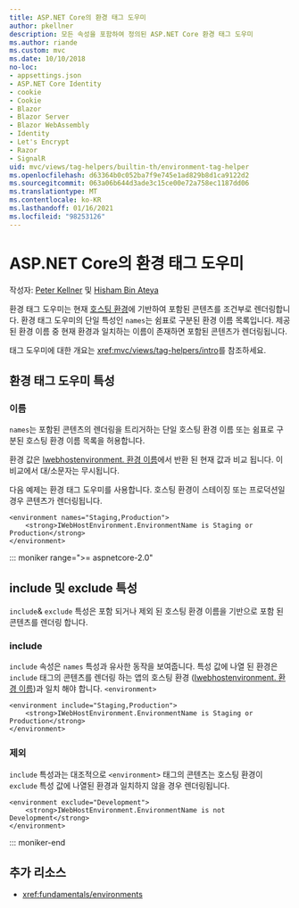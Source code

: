```yaml
---
title: ASP.NET Core의 환경 태그 도우미
author: pkellner
description: 모든 속성을 포함하여 정의된 ASP.NET Core 환경 태그 도우미
ms.author: riande
ms.custom: mvc
ms.date: 10/10/2018
no-loc:
- appsettings.json
- ASP.NET Core Identity
- cookie
- Cookie
- Blazor
- Blazor Server
- Blazor WebAssembly
- Identity
- Let's Encrypt
- Razor
- SignalR
uid: mvc/views/tag-helpers/builtin-th/environment-tag-helper
ms.openlocfilehash: d63364b0c052ba7f9e745e1ad829b8d1ca9122d2
ms.sourcegitcommit: 063a06b644d3ade3c15ce00e72a758ec1187dd06
ms.translationtype: MT
ms.contentlocale: ko-KR
ms.lasthandoff: 01/16/2021
ms.locfileid: "98253126"
---
```

# <a name="environment-tag-helper-in-aspnet-core"></a>ASP.NET Core의 환경 태그 도우미

작성자: [Peter Kellner](https://peterkellner.net) 및 [Hisham Bin Ateya](https://twitter.com/hishambinateya)

환경 태그 도우미는 현재 [호스팅 환경](xref:fundamentals/environments)에 기반하여 포함된 콘텐츠를 조건부로 렌더링합니다. 환경 태그 도우미의 단일 특성인 `names`는 쉼표로 구분된 환경 이름 목록입니다. 제공된 환경 이름 중 현재 환경과 일치하는 이름이 존재하면 포함된 콘텐츠가 렌더링됩니다.

태그 도우미에 대한 개요는 <xref:mvc/views/tag-helpers/intro>를 참조하세요.

## <a name="environment-tag-helper-attributes"></a>환경 태그 도우미 특성

### <a name="names"></a>이름

`names`는 포함된 콘텐츠의 렌더링을 트리거하는 단일 호스팅 환경 이름 또는 쉼표로 구분된 호스팅 환경 이름 목록을 허용합니다.

환경 값은 [Iwebhostenvironment. 환경 이름](xref:Microsoft.AspNetCore.Hosting.IHostingEnvironment.EnvironmentName*)에서 반환 된 현재 값과 비교 됩니다. 이 비교에서 대/소문자는 무시됩니다.

다음 예제는 환경 태그 도우미를 사용합니다. 호스팅 환경이 스테이징 또는 프로덕션일 경우 콘텐츠가 렌더링됩니다.

```cshtml
<environment names="Staging,Production">
    <strong>IWebHostEnvironment.EnvironmentName is Staging or Production</strong>
</environment>
```

::: moniker range=">= aspnetcore-2.0"

## <a name="include-and-exclude-attributes"></a>include 및 exclude 특성

`include`& `exclude` 특성은 포함 되거나 제외 된 호스팅 환경 이름을 기반으로 포함 된 콘텐츠를 렌더링 합니다.

### <a name="include"></a>include

`include` 속성은 `names` 특성과 유사한 동작을 보여줍니다. 특성 값에 나열 된 환경은 `include` 태그의 콘텐츠를 렌더링 하는 앱의 호스팅 환경 ([Iwebhostenvironment. 환경 이름](xref:Microsoft.AspNetCore.Hosting.IHostingEnvironment.EnvironmentName*))과 일치 해야 합니다. `<environment>`

```cshtml
<environment include="Staging,Production">
    <strong>IWebHostEnvironment.EnvironmentName is Staging or Production</strong>
</environment>
```

### <a name="exclude"></a>제외

`include` 특성과는 대조적으로 `<environment>` 태그의 콘텐츠는 호스팅 환경이 `exclude` 특성 값에 나열된 환경과 일치하지 않을 경우 렌더링됩니다.

```cshtml
<environment exclude="Development">
    <strong>IWebHostEnvironment.EnvironmentName is not Development</strong>
</environment>
```

::: moniker-end

## <a name="additional-resources"></a>추가 리소스

* <xref:fundamentals/environments>
